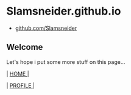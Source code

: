 # Slamsneider.github.io
* [github.com/Slamsneider](https://github.com/Slamsneider)
## Welcome
Let's hope i put some more stuff on this page...

| [ HOME ](https://Slamsneider.github.io) |

| [ PROFILE ](https://github.com/Slamsneider) |
